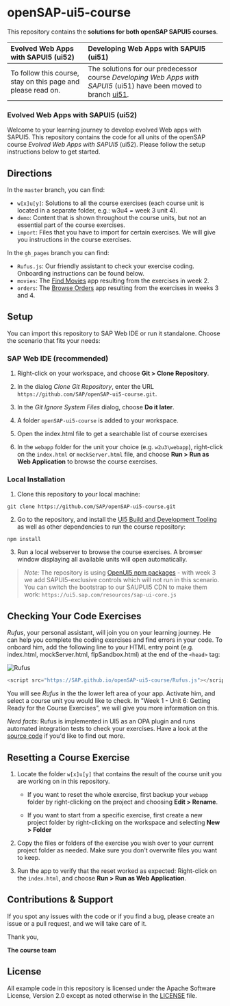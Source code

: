 # openSAP-ui5-course

This repository contains the **solutions for both openSAP SAPUI5 courses**.

|   Evolved Web Apps with SAPUI5 (ui52)  |   Developing Web Apps with SAPUI5 (ui51)  |
|:---|:---|
| To follow this course, stay on this page and please read on.   |  The solutions for our predecessor course *Developing Web Apps with SAPUI5* (ui51) have been moved to branch [ui51](https://github.com/SAP/openSAP-ui5-course/tree/ui51).  |

### Evolved Web Apps with SAPUI5 (ui52)

Welcome to your learning journey to develop evolved Web apps with SAPUI5. This repository contains the code for all units of the openSAP course *Evolved Web Apps with SAPUI5* (ui52).
Please follow the setup instructions below to get started.

## Directions

In the `master` branch, you can find:

* `w[x]u[y]`: Solutions to all the course exercises (each course unit is located in a separate folder, e.g.: w3u4 = week 3 unit 4).
* `demo`: Content that is shown throughout the course units, but not an essential part of the course exercises.
* `import`: Files that you have to import for certain exercises. We will give you instructions in the course exercises.

In the `gh_pages` branch you can find:
* `Rufus.js`: Our friendly assistant to check your exercise coding. Onboarding instructions can be found below.
* `movies`: The [Find Movies](http://sap.github.io/openSAP-ui5-course/movies) app resulting from the exercises in week 2.
* `orders`: The [Browse Orders](http://sap.github.io/openSAP-ui5-course/orders) app resulting from the exercises in weeks 3 and 4.

## Setup

You can import this repository to SAP Web IDE or run it standalone. Choose the scenario that fits your needs:

### SAP Web IDE (recommended)

1. Right-click on your workspace, and choose **Git > Clone Repository**.

2. In the dialog *Clone Git Repository*, enter the URL `https://github.com/SAP/openSAP-ui5-course.git`.

3. In the *Git Ignore System Files* dialog, choose **Do it later**.

4. A folder `openSAP-ui5-course` is added to your workspace.

5. Open the index.html file to get a searchable list of course exercises

6. In the `webapp` folder for the unit your choice (e.g. `w2u3\webapp`), right-click on the `index.html` or `mockServer.html` file, and choose **Run > Run as Web Application** to browse the course exercises.

### Local Installation

1. Clone this repository to your local machine:

``` console
git clone https://github.com/SAP/openSAP-ui5-course.git
```

2. Go to the repository, and install the [UI5 Build and Development Tooling](https://github.com/SAP/ui5-tooling) as well as other dependencies to run the course repository:

``` console
npm install
```

3. Run a local webserver to browse the course exercises. A browser window displaying all available units will open automatically.

> *Note:* The repository is using [OpenUI5 npm packages](https://www.npmjs.com/org/openui5) - with week 3 we add SAPUI5-exclusive controls which will not run in this scenario. You can switch the bootstrap to our SAUPUI5 CDN to make them work: `https://ui5.sap.com/resources/sap-ui-core.js`

## Checking Your Code Exercises

*Rufus*, your personal assistant, will join you on your learning journey. He can help you complete the coding exercises and find errors in your code.
To onboard him, add the following line to your HTML entry point (e.g. index.html, mockServer.html, flpSandbox.html) at the end of the `<head>` tag:

![Rufus](https://github.com/SAP/openSAP-ui5-course/blob/gh-pages/success.png?raw=true)

``` js
<script src="https://SAP.github.io/openSAP-ui5-course/Rufus.js"></script>
```

You will see *Rufus* in the the lower left area of your app. Activate him, and select a course unit you would like to check.
In "Week 1 - Unit 6: Getting Ready for the Course Exercises", we will give you more information on this.

*Nerd facts:* Rufus is implemented in UI5 as an OPA plugin and runs automated integration tests to check your exercises. Have a look at the [source code](https://github.com/SAP/openSAP-ui5-course/blob/gh-pages/Rufus.js) if you'd like to find out more.

## Resetting a Course Exercise

1. Locate the folder `w[x]u[y]` that contains the result of the course unit you are working on in this repository.

    * If you want to reset the whole exercise, first backup your `webapp` folder by right-clicking on the project and choosing **Edit > Rename**.

    * If you want to start from a specific exercise, first create a new project folder by right-clicking on the workspace and selecting **New > Folder**

2. Copy the files or folders of the exercise you wish over to your current project folder as needed. Make sure you don't overwrite files you want to keep.

3. Run the app to verify that the reset worked as expected: Right-click on the `index.html`, and choose **Run > Run as Web Application**.

## Contributions & Support

If you spot any issues with the code or if you find a bug, please create an issue or a pull request, and we will take care of it.

Thank you,

**The course team**

## License

All example code in this repository is licensed under the Apache Software License, Version 2.0 except as noted otherwise in the [LICENSE](https://github.com/SAP/openSAP-ui5-course/blob/master/LICENSE) file.
